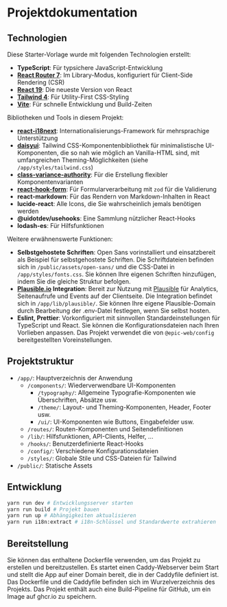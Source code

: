 # Projektdokumentation

## Technologien

Diese Starter-Vorlage wurde mit folgenden Technologien erstellt:

- **TypeScript**: Für typsichere JavaScript-Entwicklung
- **[React Router 7](https://reactrouter.com)**: Im Library-Modus, konfiguriert für Client-Side Rendering (CSR)
- **[React 19](https://react.dev/reference/react)**: Die neueste Version von React
- **[Tailwind 4](https://tailwindcss.com/docs/installation/using-vite)**: Für Utility-First CSS-Styling
- **[Vite](https://vite.dev/guide/)**: Für schnelle Entwicklung und Build-Zeiten

Bibliotheken und Tools in diesem Projekt:

- **[react-i18next](https://react.i18next.com)**: Internationalisierungs-Framework für mehrsprachige Unterstützung
- **[daisyui](https://daisyui.com/)**: Tailwind CSS-Komponentenbibliothek für minimalistische UI-Komponenten, die so nah wie möglich an Vanilla-HTML sind, mit umfangreichen Theming-Möglichkeiten (siehe `/app/styles/tailwind.css`)
- **[class-variance-authority](https://cva.style)**: Für die Erstellung flexibler Komponentenvarianten
- **[react-hook-form](https://www.react-hook-form.com)**: Für Formularverarbeitung mit `zod` für die Validierung
- **react-markdown**: Für das Rendern von Markdown-Inhalten in React
- **lucide-react**: Alle Icons, die Sie wahrscheinlich jemals benötigen werden
- **@uidotdev/usehooks**: Eine Sammlung nützlicher React-Hooks
- **lodash-es**: Für Hilfsfunktionen

Weitere erwähnenswerte Funktionen:

- **Selbstgehostete Schriften**: Open Sans vorinstalliert und einsatzbereit als Beispiel für
  selbstgehostete Schriften. Die Schriftdateien befinden sich in `/public/assets/open-sans/` und die CSS-Datei
  in `/app/styles/fonts.css`. Sie können Ihre eigenen Schriften hinzufügen, indem Sie
  die gleiche Struktur befolgen.
- **[Plausible.io](https://plausible.io/) Integration**: Bereit zur Nutzung mit
  [Plausible](https://plausible.io/) für Analytics, Seitenaufrufe und Events auf der Clientseite. Die Integration befindet sich in `/app/lib/plausible/`. Sie können Ihre eigene Plausible-Domain durch
  Bearbeitung der .env-Datei festlegen, wenn Sie selbst hosten.
- **Eslint, Prettier**: Vorkonfiguriert mit sinnvollen Standardeinstellungen für TypeScript und React. Sie können
  die Konfigurationsdateien nach Ihren Vorlieben anpassen. Das Projekt verwendet die von `@epic-web/config` bereitgestellten Voreinstellungen.

## Projektstruktur

- `/app/`: Hauptverzeichnis der Anwendung
  - `/components/`: Wiederverwendbare UI-Komponenten
    - `/typography/`: Allgemeine Typografie-Komponenten wie Überschriften, Absätze usw.
    - `/theme/`: Layout- und Theming-Komponenten, Header, Footer usw.
    - `/ui/`: UI-Komponenten wie Buttons, Eingabefelder usw.
  - `/routes/`: Routen-Komponenten und Seitendefinitionen
  - `/lib/`: Hilfsfunktionen, API-Clients, Helfer, ...
  - `/hooks/`: Benutzerdefinierte React-Hooks
  - `/config/`: Verschiedene Konfigurationsdateien
  - `/styles/`: Globale Stile und CSS-Dateien für Tailwind
- `/public/`: Statische Assets

## Entwicklung

```bash
yarn run dev # Entwicklungsserver starten
yarn run build # Projekt bauen
yarn run up # Abhängigkeiten aktualisieren
yarn run i18n:extract # i18n-Schlüssel und Standardwerte extrahieren
```

## Bereitstellung

Sie können das enthaltene Dockerfile verwenden, um das Projekt zu erstellen und bereitzustellen. Es startet einen Caddy-Webserver beim Start und stellt die App auf einer Domain bereit, die in der Caddyfile definiert ist. Das Dockerfile und die Caddyfile befinden sich im Wurzelverzeichnis des Projekts. Das Projekt enthält auch eine Build-Pipeline für GitHub, um ein Image auf ghcr.io zu speichern.
